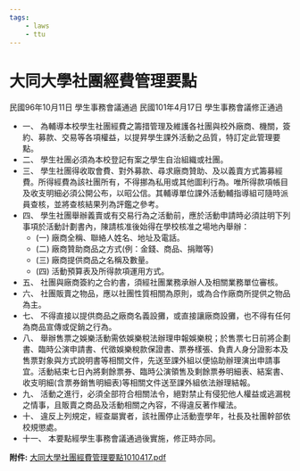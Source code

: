```yaml
---
tags:
    - laws
    - ttu
---
```

# 大同大學社團經費管理要點

民國96年10月11日 學生事務會議通過
民國101年4月17日 學生事務會議修正通過

- 一、 為輔導本校學生社團經費之籌措管理及維護各社團與校外廠商、機關，簽約、募款、交易等各項權益，以提昇學生課外活動之品質，特訂定此管理要點。
- 二、 學生社團必須為本校登記有案之學生自治組織或社團。
- 三、 學生社團得收取會費、對外募款、尋求廠商贊助、及以義賣方式籌募經費。所得經費為該社團所有，不得挪為私用或其他圖利行為。唯所得款項帳目及收支明細必須公開公布，以昭公信。其輔導單位課外活動輔指導組可隨時派員查核，並將查核結果列為評鑑之參考。
- 四、 學生社團舉辦義賣或有交易行為之活動前，應於活動申請時必須註明下列事項於活動計劃書內，陳請核准後始得在學校核准之場地內舉辦：
  - (一) 廠商全稱、聯絡人姓名、地址及電話。
  - (二) 廠商贊助商品之方式(例：金錢、商品、捐贈等)
  - (三) 廠商提供商品之名稱及數量。
  - (四) 活動預算表及所得款項運用方式。
- 五、 社團與廠商簽約之合約書，須經社團業務承辦人及相關業務單位審核。
- 六、 社團販賣之物品，應以社團性質相關為原則，或為合作廠商所提供之物品為主。
- 七、 不得直接以提供商品之廠商名義設攤，或直接讓廠商設攤，也不得有任何為商品宣傳或促銷之行為。
- 八、 舉辦售票之娛樂活動需依娛樂稅法辦理申報娛樂稅；於售票七日前將企劃書、臨時公演申請書、代徵娛樂稅款保證書、票券樣張、負責人身分證影本及售票對象與方式說明書等相關文件，先送至課外組以便協助辦理演出申請事宜。活動結束七日內將剩餘票券、臨時公演領售及剩餘票券明細表、結案書、收支明細(含票券銷售明細表)等相關文件送至課外組依法辦理結報。
- 九、 活動之進行，必須全部符合相關法令，絕對禁止有侵犯他人權益或逃漏稅之情事，且販賣之商品及活動相關之內容，不得違反著作權法。
- 十、 違反上列規定，經查屬實者，該社團停止活動壹學年，社長及社團幹部依校規懲處。
- 十一、 本要點經學生事務會議通過後實施，修正時亦同。

**附件:** [大同大學社團經費管理要點1010417.pdf](https://tturule.ttu.edu.tw/rulelist/ruledl.php?rid=234&Seq=2295)
